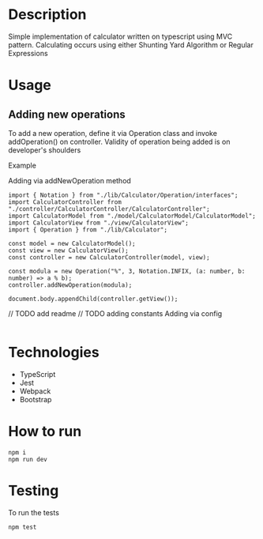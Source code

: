 # Description

Simple implementation of calculator written on typescript using MVC pattern. Calculating occurs using either Shunting Yard Algorithm or Regular Expressions

# Usage

## Adding new operations

To add a new operation, define it via Operation class
and invoke addOperation() on controller.
Validity of operation being added is on developer's shoulders

Example

Adding via addNewOperation method
```
import { Notation } from "./lib/Calculator/Operation/interfaces";
import CalculatorController from "./controller/CalculatorController/CalculatorController";
import CalculatorModel from "./model/CalculatorModel/CalculatorModel";
import CalculatorView from "./view/CalculatorView";
import { Operation } from "./lib/Calculator";

const model = new CalculatorModel();
const view = new CalculatorView();
const controller = new CalculatorController(model, view);

const modula = new Operation("%", 3, Notation.INFIX, (a: number, b: number) => a % b);
controller.addNewOperation(modula);

document.body.appendChild(controller.getView());
```

// TODO add readme
// TODO adding constants
Adding via config
```
```

# Technologies

- TypeScript
- Jest
- Webpack
- Bootstrap

# How to run

```
npm i
npm run dev
```

# Testing

To run the tests

```
npm test
```

